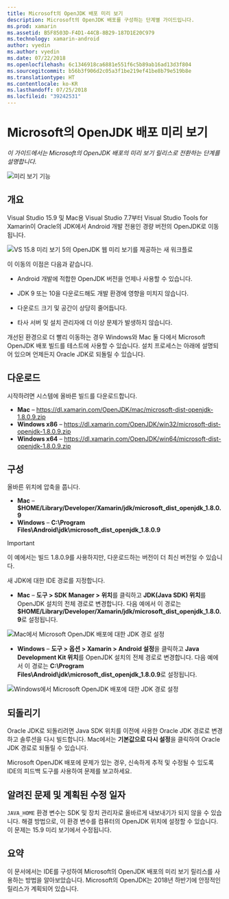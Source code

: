 ```yaml
---
title: Microsoft의 OpenJDK 배포 미리 보기
description: Microsoft의 OpenJDK 배포를 구성하는 단계별 가이드입니다.
ms.prod: xamarin
ms.assetid: B5F8503D-F4D1-44CB-8B29-187D1E20C979
ms.technology: xamarin-android
author: vyedin
ms.author: vyedin
ms.date: 07/22/2018
ms.openlocfilehash: 6c1346918ca6881e551f6c5b89ab16ad13d3f804
ms.sourcegitcommit: b56b3f906d2c05a3f1be219ef41be8b79e519b8e
ms.translationtype: HT
ms.contentlocale: ko-KR
ms.lasthandoff: 07/25/2018
ms.locfileid: "39242531"
---
```

# <a name="microsofts-openjdk-distribution-preview"></a>Microsoft의 OpenJDK 배포 미리 보기

_이 가이드에서는 Microsoft의 OpenJDK 배포의 미리 보기 릴리스로 전환하는 단계를 설명합니다._

![미리 보기 기능](~/media/shared/preview.png)

## <a name="overview"></a>개요

Visual Studio 15.9 및 Mac용 Visual Studio 7.7부터 Visual Studio Tools for Xamarin이 Oracle의 JDK에서 Android 개발 전용인 경량 버전의 OpenJDK로 이동됩니다.

![VS 15.8 미리 보기 5의 OpenJDK 웹 미리 보기를 제공하는 새 워크플로](openjdk-images/openjdk.png)

이 이동의 이점은 다음과 같습니다.

- Android 개발에 적합한 OpenJDK 버전을 언제나 사용할 수 있습니다.

- JDK 9 또는 10을 다운로드해도 개발 환경에 영향을 미치지 않습니다.

- 다운로드 크기 및 공간이 상당히 줄어듭니다.

- 타사 서버 및 설치 관리자에 더 이상 문제가 발생하지 않습니다.

개선된 환경으로 더 빨리 이동하는 경우 Windows와 Mac 둘 다에서 Microsoft OpenJDK 배포 빌드를 테스트에 사용할 수 있습니다. 설치 프로세스는 아래에 설명되어 있으며 언제든지 Oracle JDK로 되돌릴 수 있습니다.

## <a name="download"></a>다운로드

시작하려면 시스템에 올바른 빌드를 다운로드합니다.

- **Mac** &ndash; https://dl.xamarin.com/OpenJDK/mac/microsoft-dist-openjdk-1.8.0.9.zip
- **Windows x86** &ndash; https://dl.xamarin.com/OpenJDK/win32/microsoft-dist-openjdk-1.8.0.9.zip
- **Windows x64** &ndash; https://dl.xamarin.com/OpenJDK/win64/microsoft-dist-openjdk-1.8.0.9.zip

## <a name="configure"></a>구성

올바른 위치에 압축을 풉니다.

- **Mac** &ndash; **$HOME/Library/Developer/Xamarin/jdk/microsoft_dist_openjdk_1.8.0.9**
- **Windows** &ndash; **C:\\Program Files\\Android\\jdk\\microsoft_dist_openjdk_1.8.0.9**

> [!IMPORTANT]
> 이 예에서는 빌드 1.8.0.9를 사용하지만, 다운로드하는 버전이 더 최신 버전일 수 있습니다.

새 JDK에 대한 IDE 경로를 지정합니다.

- **Mac** &ndash; **도구 > SDK Manager > 위치**를 클릭하고 **JDK(Java SDK) 위치**를 OpenJDK 설치의 전체 경로로 변경합니다. 다음 예에서 이 경로는 **$HOME/Library/Developer/Xamarin/jdk/microsoft_dist_openjdk_1.8.0.9**로 설정됩니다.

![Mac에서 Microsoft OpenJDK 배포에 대한 JDK 경로 설정](openjdk-images/vsm.png)

- **Windows** &ndash; **도구 > 옵션 > Xamarin > Android 설정**을 클릭하고 **Java Development Kit 위치**를 OpenJDK 설치의 전체 경로로 변경합니다. 다음 예에서 이 경로는 **C:\\Program Files\\Android\\jdk\\microsoft_dist_openjdk_1.8.0.9**로 설정됩니다.

![Windows에서 Microsoft OpenJDK 배포에 대한 JDK 경로 설정](openjdk-images/vs.png)

## <a name="revert"></a>되돌리기

Oracle JDK로 되돌리려면 Java SDK 위치를 이전에 사용한 Oracle JDK 경로로 변경하고 솔루션을 다시 빌드합니다. Mac에서는 **기본값으로 다시 설정**을 클릭하여 Oracle JDK 경로로 되돌릴 수 있습니다.

Microsoft OpenJDK 배포에 문제가 있는 경우, 신속하게 추적 및 수정될 수 있도록 IDE의 피드백 도구를 사용하여 문제를 보고하세요.

## <a name="known-issues--planned-fix-dates"></a>알려진 문제 및 계획된 수정 일자

`JAVA_HOME` 환경 변수는 SDK 및 장치 관리자로 올바르게 내보내기가 되지 않을 수 있습니다. 해결 방법으로, 이 환경 변수를 컴퓨터의 OpenJDK 위치에 설정할 수 있습니다. 이 문제는 15.9 미리 보기에서 수정됩니다.

## <a name="summary"></a>요약

이 문서에서는 IDE를 구성하여 Microsoft의 OpenJDK 배포의 미리 보기 릴리스를 사용하는 방법을 알아보았습니다. Microsoft의 OpenJDK는 2018년 하반기에 안정적인 릴리스가 계획되어 있습니다.
